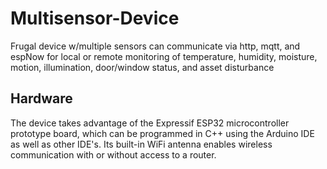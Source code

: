 # Multisensor-Device
Frugal device w/multiple sensors can communicate via http, mqtt, and espNow for local or remote monitoring of temperature, humidity, moisture, motion, illumination, door/window status, and asset disturbance

## Hardware
The device takes advantage of the Expressif ESP32 microcontroller prototype board, which can be programmed in C++ using the Arduino IDE as well as other IDE's.  Its built-in WiFi antenna enables wireless communication with or without access to a router.
